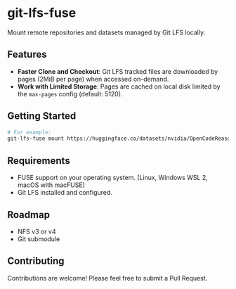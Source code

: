 # git-lfs-fuse

Mount remote repositories and datasets managed by Git LFS locally.

## Features

- **Faster Clone and Checkout**: Git LFS tracked files are downloaded by pages (2MiB per page) when accessed on-demand.
- **Work with Limited Storage**: Pages are cached on local disk limited by the `max-pages` config (default: 5120).

## Getting Started

```bash
# For example:
git-lfs-fuse mount https://huggingface.co/datasets/nvidia/OpenCodeReasoning
```

## Requirements

- FUSE support on your operating system. (Linux, Windows WSL 2, macOS with macFUSE)
- Git LFS installed and configured.

## Roadmap

* NFS v3 or v4
* Git submodule

## Contributing

Contributions are welcome! Please feel free to submit a Pull Request.

